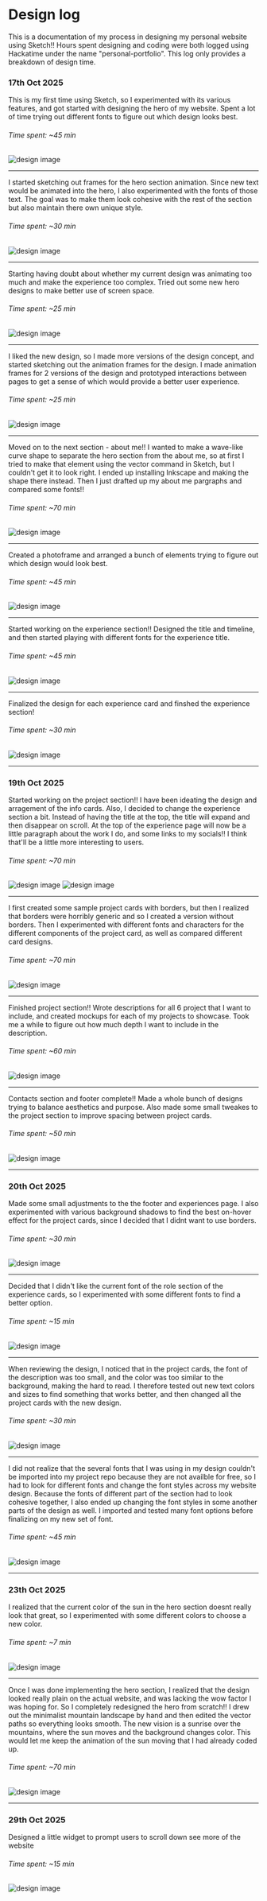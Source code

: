 # Design log

This is a documentation of my process in designing my personal website using Sketch!! Hours spent designing and coding were both logged using Hackatime under the name "personal-portfolio". This log only provides a breakdown of design time.

### 17th Oct 2025
This is my first time using Sketch, so I experimented with its various features, and got started with designing the hero of my website. Spent a lot of time trying out different fonts to figure out which design looks best.
###### Time spent: ~45 min
![design image](assets/design-log-1.png)

---  

I started sketching out frames for the hero section animation. Since new text would be animated into the hero, I also experimented with the fonts of those text. The goal was to make them look cohesive with the rest of the section but also maintain there own unique style.
###### Time spent: ~30 min
![design image](assets/design-log-2.png)

---  

Starting having doubt about whether my current design was animating too much and make the experience too complex. Tried out some new hero designs to make better use of screen space.
###### Time spent: ~25 min
![design image](assets/design-log-3.png)

---  

I liked the new design, so I made more versions of the design concept, and started sketching out the animation frames for the design. I made animation frames for 2 versions of the design and prototyped interactions between pages to get a sense of which would provide a better user experience.
###### Time spent: ~25 min
![design image](assets/design-log-4.png)

---  

Moved on to the next section - about me!! I wanted to make a wave-like curve shape to separate the hero section from the about me, so at first I tried to make that element using the vector command in Sketch, but I couldn't get it to look right. I ended up installing Inkscape and making the shape there instead. Then I just drafted up my about me pargraphs and compared some fonts!!
###### Time spent: ~70 min
![design image](assets/design-log-5.png)

---  

Created a photoframe and arranged a bunch of elements trying to figure out which design would look best. 
###### Time spent: ~45 min
![design image](assets/design-log-6.png)

---  

Started working on the experience section!! Designed the title and timeline, and then started playing with different fonts for the experience title.
###### Time spent: ~45 min
![design image](assets/design-log-7.png)

---  

Finalized the design for each experience card and finshed the experience section!
###### Time spent: ~30 min
![design image](assets/design-log-8.png)

---  

### 19th Oct 2025

Started working on the project section!! I have been ideating the design and arragement of the info cards. Also, I decided to change the experience section a bit. Instead of having the title at the top, the title will expand and then disappear on scroll. At the top of the experience page will now be a little paragraph about the work I do, and some links to my socials!! I think that'll be a little more interesting to users.
###### Time spent: ~70 min
![design image](assets/design-log-9-1.png)
![design image](assets/design-log-9-2.png)

---  

I first created some sample project cards with borders, but then I realized that borders were horribly generic and so I created a version without borders. Then I experimented with different fonts and characters for the different components of the project card, as well as compared different card designs.
###### Time spent: ~70 min
![design image](assets/design-log-10.png)

---  

Finished project section!! Wrote descriptions for all 6 project that I want to include, and created mockups for each of my projects to showcase. Took me a while to figure out how much depth I want to include in the description.
###### Time spent: ~60 min
![design image](assets/design-log-11.png)

---  

Contacts section and footer complete!! Made a whole bunch of designs trying to balance aesthetics and purpose. Also made some small tweakes to the project section to improve spacing between project cards.
###### Time spent: ~50 min
![design image](assets/design-log-12.png)

---  

### 20th Oct 2025

Made some small adjustments to the the footer and experiences page. I also experimented with various background shadows to find the best on-hover effect for the project cards, since I decided that I didnt want to use borders.
###### Time spent: ~30 min
![design image](assets/design-log-13.png)

---  

Decided that I didn't like the current font of the role section of the experience cards, so I experimented with some different fonts to find a better option.
###### Time spent: ~15 min
![design image](assets/design-log-14.png)

---  

When reviewing the design, I noticed that in the project cards, the font of the description was too small, and the color was too similar to the background, making the hard to read. I therefore tested out new text colors and sizes to find something that works better, and then changed all the project cards with the new design.
###### Time spent: ~30 min
![design image](assets/design-log-15.png)

---  

I did not realize that the several fonts that I was using in my design couldn't be imported into my project repo because they are not availble for free, so I had to look for different fonts and change the font styles across my website design. Because the fonts of different part of the section had to look cohesive together, I also ended up changing the font styles in some another parts of the design as well. I imported and tested many font options before finalizing on my new set of font.
###### Time spent: ~45 min
![design image](assets/design-log-16.png)

---  

### 23th Oct 2025

I realized that the current color of the sun in the hero section doesnt really look that great, so I experimented with some different colors to choose a new color.
###### Time spent: ~7 min
![design image](assets/design-log-17.png)

---  

Once I was done implementing the hero section, I realized that the design looked really plain on the actual website, and was lacking the wow factor I was hoping for. So I completely redesigned the hero from scratch!! I drew out the minimalist mountain landscape by hand and then edited the vector paths so everything looks smooth. The new vision is a sunrise over the mountains, where the sun moves and the background changes color. This would let me keep the animation of the sun moving that I had already coded up.
###### Time spent: ~70 min
![design image](assets/design-log-18.png)

---  

### 29th Oct 2025

Designed a little widget to prompt users to scroll down see more of the website
###### Time spent: ~15 min
![design image](assets/design-log-19.png)
